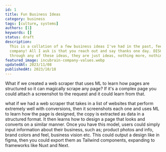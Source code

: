 ```yaml
---
id: 1
title: Fun Business Ideas
category: business
tags: [culture, systems]
authors: [1]
keywords: []
status: draft
description:
  This is a collation of a few business ideas I've had in the past, feel use one and start your own
  company! All I ask is that you reach out and say thanks one day. DISCLAIMER - We have not though
  through any of these ideas, they are just ideas, nothing more, nothing less.
featured_image: incubrain-company-values.webp
updatedAt: 2023/11/08
publishedAt: 2023/10/18
---
```


What if we created a web scraper that uses ML to learn how pages are structured so it can magically
scrape any page? If it's a complex page you could attach a screenshot to the request and it could
learn from that.

what if we had a web scraper that takes in a list of websites that perform extremely well with
conversions, then it screenshots each one and uses ML to learn how the page is designed, the copy is
extracted as data in a structured format. It then learns how to design a page that looks and
converts on a similar manner. Once you have this model, users could simply input information about
their business, such as; product photos and info, brand colors and feel, business vision etc. This
could output a design like in figma, then you could export them as Tailwind components, expanding to
frameworks like Nuxt and Next.
